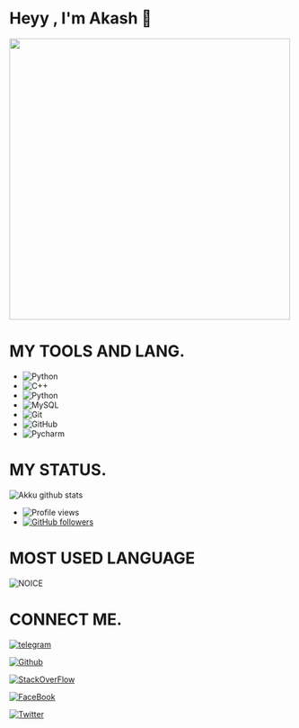# Heyy , I'm Akash 👋
<img align='centre' src='https://media0.giphy.com/media/Lny6Rw04nsOOc/giphy.gif?cid=ecf05e47cr114b04dsq6nuni6v5kd0907p2a50srubephaqn&rid=giphy.gif' width='500"'>

# MY TOOLS AND LANG.

- ![Python](https://img.shields.io/badge/Python-000000?style=for-the-badge&logo=python)&nbsp;&nbsp;
- ![C++](https://img.shields.io/badge/-c++-black?logo=c%2B%2B&style=for-the-badge)&nbsp;&nbsp;
- ![Python](https://img.shields.io/badge/Django-000000?style=for-the-badge&logo=Django)&nbsp;&nbsp;
- ![MySQL](https://img.shields.io/badge/MYSQL-000000?style=for-the-badge&logo=mysql)&nbsp;&nbsp;
- ![Git](https://img.shields.io/badge/Git-000000?style=for-the-badge&logo=git)&nbsp;&nbsp;
- ![GitHub](https://img.shields.io/badge/GitHUb-000000?style=for-the-badge&logo=github)&nbsp;&nbsp;
- ![Pycharm](https://img.shields.io/badge/PYcharm-000000?style=for-the-badge&logo=pycharm)&nbsp;&nbsp;

# MY STATUS.

![Akku github stats](https://github-readme-stats.vercel.app/api?username=AkkuPY&show_icons=true&theme=midnight-purple)
- ![Profile views](https://gpvc.arturio.dev/AkkuPY)
- [![GitHub followers](https://img.shields.io/github/followers/AkkuPY.svg?style=social&label=Follow&maxAge=2592000)](https://github.com/AkkuPY?tab=followers)
# MOST USED LANGUAGE

![NOICE](https://github-readme-stats.vercel.app/api/top-langs/?username=AkkuPY&theme=blue-green)

# CONNECT ME.

[![telegram](https://img.shields.io/badge/Akku-000000?style=for-the-badge&logo=telegram)](https://t.me/Akku_Legend)

[![Github](https://img.shields.io/badge/AkkuPY-000000?style=for-the-badge&logo=github)](https://github.com/AkkuPY)

[![StackOverFlow](https://img.shields.io/badge/Akku-000000?style=for-the-badge&logo=stackoverflow)](https://stackexchange.com/users/20632703/akku)

[![FaceBook](https://img.shields.io/badge/Akash-000000?style=for-the-badge&logo=facebook)](https://www.facebook.com/profile.php?id=100008157606404)

[![Twitter](https://img.shields.io/badge/Akash-000000?style=for-the-badge&logo=twitter)](https://twitter.com/AkkuYT1001)
